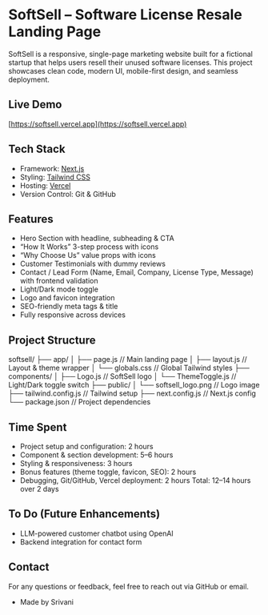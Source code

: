 # SoftSell – Software License Resale Landing Page

SoftSell is a responsive, single-page marketing website built for a fictional startup that helps users resell their unused software licenses. This project showcases clean code, modern UI, mobile-first design, and seamless deployment.

## Live Demo

[https://softsell.vercel.app](https://softsell.vercel.app)

## Tech Stack

- Framework: [Next.js](https://nextjs.org/)
- Styling: [Tailwind CSS](https://tailwindcss.com/)
- Hosting: [Vercel](https://vercel.com/)
- Version Control: Git & GitHub

## Features

- Hero Section with headline, subheading & CTA
- “How It Works” 3-step process with icons
- “Why Choose Us” value props with icons
- Customer Testimonials with dummy reviews
- Contact / Lead Form (Name, Email, Company, License Type, Message) with frontend validation
- Light/Dark mode toggle
- Logo and favicon integration
- SEO-friendly meta tags & title
- Fully responsive across devices

## Project Structure

softsell/
├── app/
│ ├── page.js // Main landing page
│ ├── layout.js // Layout & theme wrapper
│ └── globals.css // Global Tailwind styles
├── components/
│ ├── Logo.js // SoftSell logo
│ └── ThemeToggle.js // Light/Dark toggle switch
├── public/
│ └── softsell_logo.png // Logo image
├── tailwind.config.js // Tailwind setup
├── next.config.js // Next.js config
└── package.json // Project dependencies

## Time Spent

- Project setup and configuration: 2 hours
- Component & section development: 5–6 hours
- Styling & responsiveness: 3 hours
- Bonus features (theme toggle, favicon, SEO): 2 hours
- Debugging, Git/GitHub, Vercel deployment: 2 hours
  Total: 12–14 hours over 2 days

## To Do (Future Enhancements)

- LLM-powered customer chatbot using OpenAI
- Backend integration for contact form

## Contact

For any questions or feedback, feel free to reach out via GitHub or email.

- Made by Srivani
